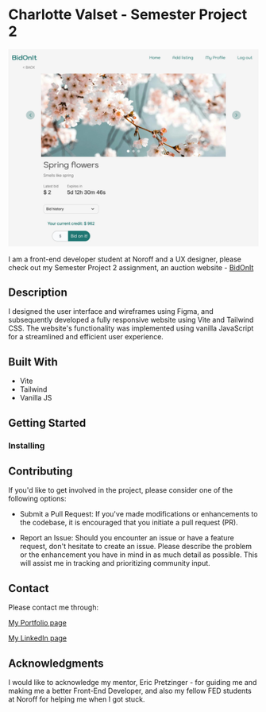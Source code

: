 # Charlotte Valset - Semester Project 2

![image](/images/bidonitScreenshot.jpg)

I am a front-end developer student at Noroff and a UX designer, please check out my Semester Project 2 assignment, an auction website - [BidOnIt](https://bidonit.netlify.app)

## Description

I designed the user interface and wireframes using Figma, and subsequently developed a fully responsive website using Vite and Tailwind CSS. The website's functionality was implemented using vanilla JavaScript for a streamlined and efficient user experience.

## Built With

- Vite
- Tailwind
- Vanilla JS

## Getting Started

### Installing

## Contributing

If you'd like to get involved in the project, please consider one of the following options:

- Submit a Pull Request:
  If you've made modifications or enhancements to the codebase, it is encouraged that you initiate a pull request (PR).

- Report an Issue:
  Should you encounter an issue or have a feature request, don't hesitate to create an issue. Please describe the problem or the enhancement you have in mind in as much detail as possible. This will assist me in tracking and prioritizing community input.

## Contact

Please contact me through:

[My Portfolio page](https://charlottevalset-portfolio.netlify.app)

[My LinkedIn page](https://www.linkedin.com/in/charlotte-valset-6195b521a/)

## Acknowledgments

I would like to acknowledge my mentor, Eric Pretzinger - for guiding me and making me a better Front-End Developer, and also my fellow FED students at Noroff for helping me when I got stuck.
